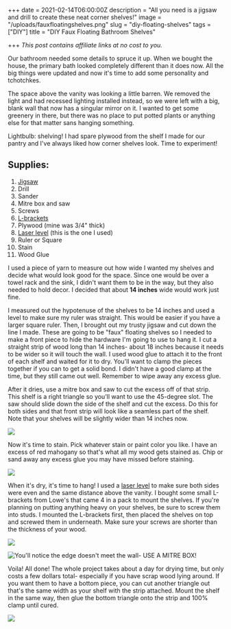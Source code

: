 
+++
date = 2021-02-14T06:00:00Z
description = "All you need is a jigsaw and drill to create these neat corner shelves!"
image = "/uploads/fauxfloatingshelves.png"
slug = "diy-floating-shelves"
tags = ["DIY"]
title = "DIY Faux Floating Bathroom Shelves"

+++
_This post contains affiliate links at no cost to you._

Our bathroom needed some details to spruce it up. When we bought the house, the primary bath looked completely different than it does now. All the big things were updated and now it's time to add some personality and tchotchkes.

The space above the vanity was looking a little barren. We removed the light and had recessed lighting installed instead, so we were left with a big, blank wall that now has a singular mirror on it. I wanted to get some greenery in there, but there was no place to put potted plants or anything else for that matter sans hanging something.

Lightbulb: shelving! I had spare plywood from the shelf I made for our pantry and I've always liked how corner shelves look. Time to experiment!

## Supplies:

 1. [Jigsaw](https://www.amazon.com/gp/product/B07JPFHQKG/ref=as_li_qf_asin_il_tl?ie=UTF8&tag=codybear0e-20&creative=9325&linkCode=as2&creativeASIN=B07JPFHQKG&linkId=a6a0b213843d5f2722fd0e3ec98cff49)
 2. Drill
 3. Sander
 4. Mitre box and saw
 5. Screws
 6. [L-brackets](https://www.lowes.com/pd/National-Hardware-1-1-2-in-Steel-Zinc-Plated-Corner-Brace/1000201729)
 7. Plywood (mine was 3/4" thick)
 8. [Laser level](https://www.amazon.com/gp/product/B01N33JJ3R/ref=as_li_qf_asin_il_tl?ie=UTF8&tag=codybear0e-20&creative=9325&linkCode=as2&creativeASIN=B01N33JJ3R&linkId=f8144803b2ff1f8262ee069161fd1fe0) (this is the one I used)
 9. Ruler or Square
10. Stain
11. Wood Glue

I used a piece of yarn to measure out how wide I wanted my shelves and decide what would look good for the space. Since one would be over a towel rack and the sink, I didn't want them to be in the way, but they also needed to hold decor. I decided that about **14 inches** wide would work just fine.

I measured out the hypotenuse of the shelves to be 14 inches and used a level to make sure my ruler was straight. This would be easier if you have a larger square ruler. Then, I brought out my trusty jigsaw and cut down the line I made. These are going to be "faux" floating shelves so I needed to make a front piece to hide the hardware I'm going to use to hang it. I cut a straight strip of wood long than 14 inches- about 18 inches because it needs to be wider so it will touch the wall. I used wood glue to attach it to the front of each shelf and waited for it to dry. You'll want to clamp the pieces together if you can to get a solid bond. I didn't have a good clamp at the time, but they still came out well. Remember to wipe away any excess glue.

After it dries, use a mitre box and saw to cut the excess off of that strip. This shelf is a right triangle so you'll want to use the 45-degree slot. The saw should slide down the side of the shelf and cut the excess. Do this for both sides and that front strip will look like a seamless part of the shelf. Note that your shelves will be slightly wider than 14 inches now.

![](/uploads/mitreboxcutline.png)

Now it's time to stain. Pick whatever stain or paint color you like. I have an excess of red mahogany so that's what all my wood gets stained as. Chip or sand away any excess glue you may have missed before staining.

![](/uploads/bathshelfdiy_1.jpg)

When it's dry, it's time to hang! I used a [laser level](https://www.amazon.com/gp/product/B01N33JJ3R/ref=as_li_qf_asin_il_tl?ie=UTF8&tag=codybear0e-20&creative=9325&linkCode=as2&creativeASIN=B01N33JJ3R&linkId=f8144803b2ff1f8262ee069161fd1fe0) to make sure both sides were even and the same distance above the vanity. I bought some small L-brackets from Lowe's that came 4 in a pack to mount the shelves. If you're planning on putting anything heavy on your shelves, be sure to screw them into studs. I mounted the L-brackets first, then placed the shelves on top and screwed them in underneath. Make sure your screws are shorter than the thickness of your wood.

![](/uploads/bathshelfdiy_2.jpg)

![You'll notice the edge doesn't meet the wall- USE A MITRE BOX!](/uploads/bathshelfdiy_4.jpg)

Voila! All done! The whole project takes about a day for drying time, but only costs a few dollars total- especially if you have scrap wood lying around. If you want them to have a bottom piece, you can cut another triangle out that's the same width as your shelf with the strip attached. Mount the shelf in the same way, then glue the bottom triangle onto the strip and 100% clamp until cured.

![](/uploads/bathshelfdiy.jpg)
